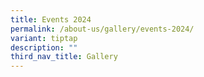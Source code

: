 ```yaml
---
title: Events 2024
permalink: /about-us/gallery/events-2024/
variant: tiptap
description: ""
third_nav_title: Gallery
---
```

<p></p>